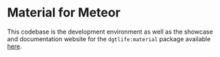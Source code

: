 # Material for Meteor
This codebase is the development environment as well as the showcase and documentation website for the ```dgtlife:material``` package available [here](https://github.com/dgtlife/material-for-meteor).
